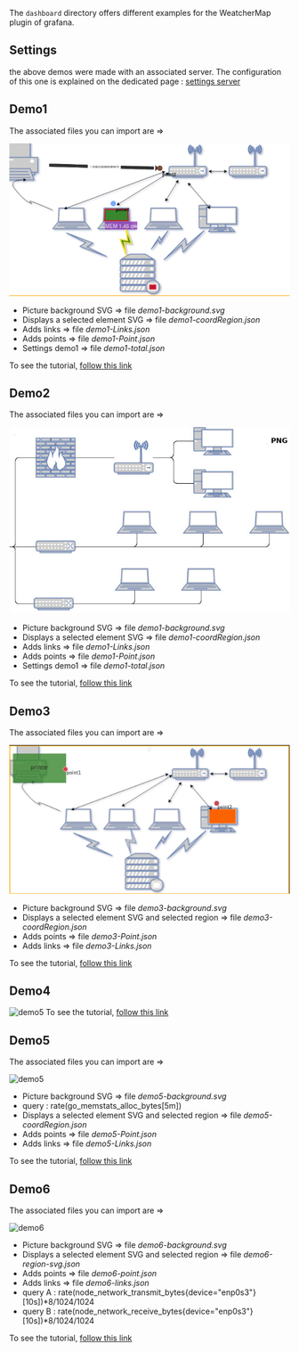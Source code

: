 

The `dashboard` directory offers different examples for the WeatcherMap plugin of grafana.

## Settings

the above demos were made with an associated server. The configuration of this one is explained on the dedicated page : [settings server](../docs/annex/server.md)

## Demo1

The associated files you can import are =>

![demo1](../screenshots/demo/demo1.png)

  - Picture background SVG => file *demo1-background.svg*        
  - Displays a selected element SVG => file *demo1-coordRegion.json*      
  - Adds links => file *demo1-Links.json*            
  - Adds points => file *demo1-Point.json*            
  - Settings demo1 => file *demo1-total.json*

To see the tutorial, [follow this link](../EN/demo/tutorial1.md)

## Demo2

The associated files you can import are =>

![demo1](../screenshots/demo/demo1.jpg)

  - Picture background SVG => file *demo1-background.svg*        
  - Displays a selected element SVG => file *demo1-coordRegion.json*      
  - Adds links => file *demo1-Links.json*            
  - Adds points => file *demo1-Point.json*            
  - Settings demo1 => file *demo1-total.json*

To see the tutorial, [follow this link](../docs/EN/demo/tutorial1.md)


  
    
## Demo3

The associated files you can import are =>

![demo3](../screenshots/demo/demo3.jpg)

  - Picture background SVG => file *demo3-background.svg*        
  - Displays a selected element SVG and selected region => file *demo3-coordRegion.json*     
  - Adds points => file *demo3-Point.json*            
  - Adds links => file *demo3-Links.json*            

To see the tutorial, [follow this link](../docs/EN/demo/tutorial2.md)
  
## Demo4

![demo5](demo4-background.jpg)
To see the tutorial, [follow this link](../docs/EN/demo/tutorial5.md)
  
## Demo5

The associated files you can import are =>

![demo5](../docs/screenshots/demo/demo5.jpg)



  - Picture background SVG => file *demo5-background.svg*        
  - query : rate(go_memstats_alloc_bytes[5m])
  - Displays a selected element SVG and selected region => file *demo5-coordRegion.json*     
  - Adds points => file *demo5-Point.json*  
  - Adds links => file *demo5-Links.json* 
  
To see the tutorial, [follow this link](../docs/EN/demo/tutorial3.md)


  
## Demo6

The associated files you can import are =>

![demo6](../docs/screenshots/demo/demo6.jpg)



  - Picture background SVG => file *demo6-background.svg*        
  - Displays a selected element SVG and selected region => file *demo6-region-svg.json*     
  - Adds points => file *demo6-point.json*  
  - Adds links => file *demo6-links.json* 
  - query A : rate(node_network_transmit_bytes{device="enp0s3"}[10s])*8/1024/1024
  - query B : rate(node_network_receive_bytes{device="enp0s3"}[10s])*8/1024/1024
  
To see the tutorial, [follow this link](../docs/EN/demo/tutorial4.md)
